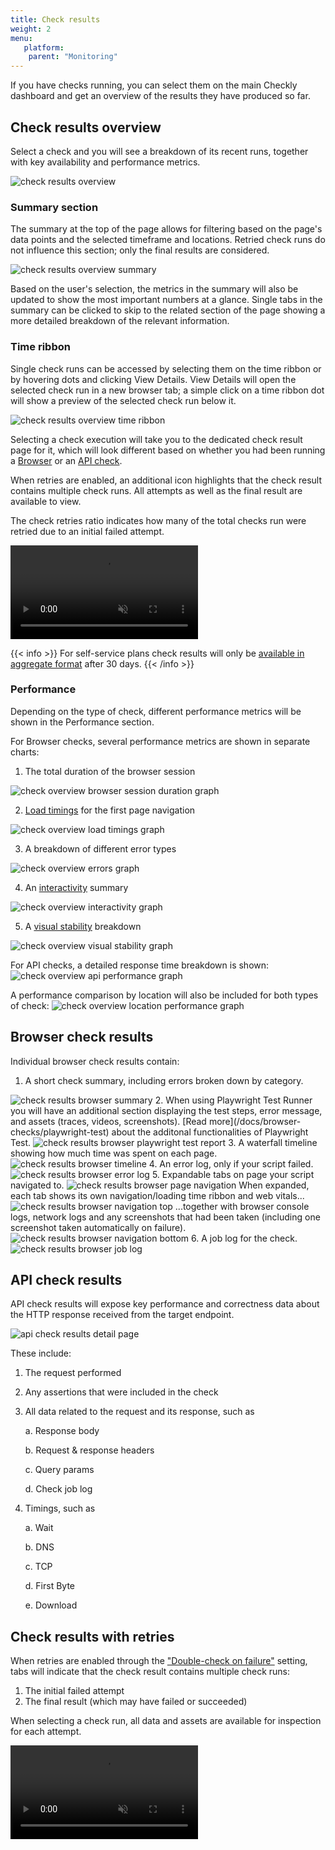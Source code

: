 ```yaml
---
title: Check results
weight: 2
menu:
   platform:
    parent: "Monitoring"
---
```


If you have checks running, you can select them on the main Checkly dashboard and get an overview of the results they have produced so far. 

## Check results overview

Select a check and you will see a breakdown of its recent runs, together with key availability and performance metrics.

![check results overview](/docs/images/monitoring/check-results-summary.png)

### Summary section

The summary at the top of the page allows for filtering based on the page's data points and the selected timeframe and locations. Retried check runs do not influence this section; only the final results are considered.

<img class="screenshot-partial" alt="check results overview summary" src="/docs/images/monitoring/check-overview-bar.png"/>

Based on the user's selection, the metrics in the summary will also be updated to show the most important numbers at a glance. Single tabs in the summary can be clicked to skip to the related section of the page showing a more detailed breakdown of the relevant information.

### Time ribbon

Single check runs can be accessed by selecting them on the time ribbon or by hovering dots and clicking View Details. View Details will open the selected check run in a new browser tab; a simple click on a time ribbon dot will show a preview of the selected check run below it.

<img class="screenshot-partial" alt="check results overview time ribbon" src="/docs/images/monitoring/check-overview-time-ribbon.png"/>

Selecting a check execution will take you to the dedicated check result page for it, which will look different based on whether you had been running a [Browser](#browser-check-results) or an [API check](#api-check-results).

When retries are enabled, an additional icon highlights that the check result contains multiple check runs. All attempts as well as the final result are available to view.

The check retries ratio indicates how many of the total checks run were retried due to an initial failed attempt.

<video alt="Viewing multiple attempts via tabs" autoplay loop muted src="/docs/images/monitoring/check-overview-time-ribbon-with-retries.mp4"></video>

{{< info >}}
For self-service plans check results will only be [available in aggregate format](/docs/monitoring/how-we-store-data) after 30 days.
{{< /info >}}

### Performance

Depending on the type of check, different performance metrics will be shown in the Performance section.

For Browser checks, several performance metrics are shown in separate charts:

1. The total duration of the browser session
<img class="screenshot-partial" alt="check overview browser session duration graph" src="/docs/images/monitoring/check-overview-performance-browser.png"/>

2. [Load timings](/docs/browser-checks/tracing-web-vitals/#first-contentful-paint) for the first page navigation
<img class="screenshot-partial" alt="check overview load timings graph" src="/docs/images/monitoring/check-overview-performance-loading.png"/>

3. A breakdown of different error types
<img class="screenshot-partial" alt="check overview errors graph" src="/docs/images/monitoring/check-overview-errors.png"/>

4. An [interactivity](/docs/browser-checks/tracing-web-vitals/#total-blocking-time) summary
<img class="screenshot-partial" alt="check overview interactivity graph" src="/docs/images/monitoring/check-overview-interactivity.png"/>

5. A [visual stability](/docs/browser-checks/tracing-web-vitals/#cumulative-layout-shift) breakdown
<img class="screenshot-partial" alt="check overview visual stability graph" src="/docs/images/monitoring/check-overview-visual-stability.png"/>

For API checks, a detailed response time breakdown is shown:
<img class="screenshot-partial" alt="check overview api performance graph" src="/docs/images/monitoring/check-overview-performance-api.png"/>

A performance comparison by location will also be included for both types of check:
<img class="screenshot-partial" alt="check overview location performance graph" src="/docs/images/monitoring/check-overview-locations.png"/>

## Browser check results

Individual browser check results contain:

1. A short check summary, including errors broken down by category.
<img class="screenshot-partial" alt="check results browser summary" src="/docs/images/monitoring/check-results-browser-summary.png"/>
2. When using Playwright Test Runner you will have an additional section displaying the test steps, error message, and assets (traces, videos, screenshots). [Read more](/docs/browser-checks/playwright-test) about the additonal functionalities of Playwright Test.
<img class="screenshot-partial" alt="check results browser playwright test report" src="/docs/images/monitoring/check-results-browser-pwt-report.png"/>
3. A waterfall timeline showing how much time was spent on each page.
<img class="screenshot-partial" alt="check results browser timeline" src="/docs/images/monitoring/check-results-browser-timeline.png"/>
4. An error log, only if your script failed.
<img class="screenshot-partial" alt="check results browser error log" src="/docs/images/monitoring/check-results-browser-error-log.png"/>
5. Expandable tabs on page your script navigated to.
<img class="screenshot-partial" alt="check results browser page navigation" src="/docs/images/monitoring/check-results-browser-page-navigations.png"/>
When expanded, each tab shows its own navigation/loading time ribbon and web vitals...
<img class="screenshot-partial" alt="check results browser navigation top" src="/docs/images/monitoring/check-results-browser-navigation-top.png"/>
...together with browser console logs, network logs and any screenshots that had been taken (including one screenshot taken automatically on failure).
<img class="screenshot-partial" alt="check results browser navigation bottom" src="/docs/images/monitoring/check-results-browser-navigation-bottom.png"/>
6. A job log for the check.
<img class="screenshot-partial" alt="check results browser job log" src="/docs/images/monitoring/check-results-browser-job-log.png"/>

## API check results

API check results will expose key performance and correctness data about the HTTP response received from the target endpoint.

![api check results detail page](/docs/images/monitoring/check-results-api.png)

These include:

1. The request performed
2. Any assertions that were included in the check
3. All data related to the request and its response, such as

    a. Response body

    b. Request & response headers
    
    c. Query params
    
    d. Check job log

4. Timings, such as

    a. Wait

    b. DNS

    c. TCP

    d. First Byte

    e. Download


## Check results with retries

When retries are enabled through the ["Double-check on failure"](/docs/alerting/#double-checking) setting, tabs will indicate that the check result contains multiple check runs:
1. The initial failed attempt
2. The final result (which may have failed or succeeded)

When selecting a check run, all data and assets are available for inspection for each attempt.

<video alt="Viewing multiple attempts via tabs" autoplay loop muted src="/docs/images/monitoring/check-results-tabs.mp4"></video>


